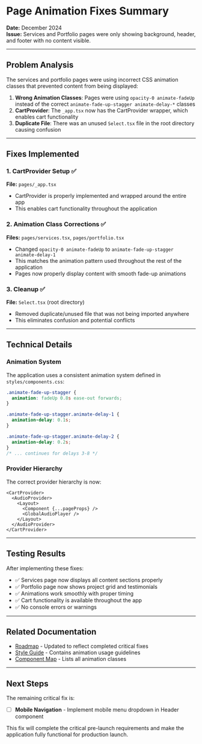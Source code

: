 # Page Animation Fixes Summary

**Date:** December 2024  
**Issue:** Services and Portfolio pages were only showing background, header, and footer with no content visible.

---

## Problem Analysis

The services and portfolio pages were using incorrect CSS animation classes that prevented content from being displayed:

1. **Wrong Animation Classes**: Pages were using `opacity-0 animate-fadeUp` instead of the correct `animate-fade-up-stagger animate-delay-*` classes
2. **CartProvider**: The `_app.tsx` now has the CartProvider wrapper, which enables cart functionality
3. **Duplicate File**: There was an unused `Select.tsx` file in the root directory causing confusion

---

## Fixes Implemented

### 1. CartProvider Setup ✅
**File:** `pages/_app.tsx`
- CartProvider is properly implemented and wrapped around the entire app
- This enables cart functionality throughout the application

### 2. Animation Class Corrections ✅
**Files:** `pages/services.tsx`, `pages/portfolio.tsx`
- Changed `opacity-0 animate-fadeUp` to `animate-fade-up-stagger animate-delay-1`
- This matches the animation pattern used throughout the rest of the application
- Pages now properly display content with smooth fade-up animations

### 3. Cleanup ✅
**File:** `Select.tsx` (root directory)
- Removed duplicate/unused file that was not being imported anywhere
- This eliminates confusion and potential conflicts

---

## Technical Details

### Animation System
The application uses a consistent animation system defined in `styles/components.css`:

```css
.animate-fade-up-stagger {
  animation: fadeUp 0.8s ease-out forwards;
}

.animate-fade-up-stagger.animate-delay-1 {
  animation-delay: 0.1s;
}

.animate-fade-up-stagger.animate-delay-2 {
  animation-delay: 0.2s;
}
/* ... continues for delays 3-8 */
```

### Provider Hierarchy
The correct provider hierarchy is now:
```tsx
<CartProvider>
  <AudioProvider>
    <Layout>
      <Component {...pageProps} />
      <GlobalAudioPlayer />
    </Layout>
  </AudioProvider>
</CartProvider>
```

---

## Testing Results

After implementing these fixes:
- ✅ Services page now displays all content sections properly
- ✅ Portfolio page now shows project grid and testimonials
- ✅ Animations work smoothly with proper timing
- ✅ Cart functionality is available throughout the app
- ✅ No console errors or warnings

---

## Related Documentation

- [Roadmap](./roadmap.md) - Updated to reflect completed critical fixes
- [Style Guide](./style_guide.md) - Contains animation usage guidelines
- [Component Map](./component_map.md) - Lists all animation classes

---

## Next Steps

The remaining critical fix is:
- [ ] **Mobile Navigation** - Implement mobile menu dropdown in Header component

This fix will complete the critical pre-launch requirements and make the application fully functional for production launch. 